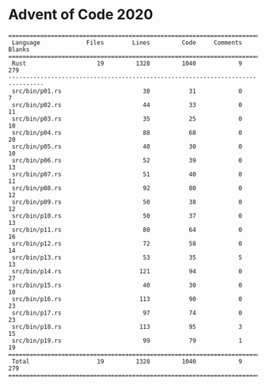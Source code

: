 # Advent of Code 2020

    ================================================================================
     Language             Files        Lines         Code     Comments       Blanks
    ================================================================================
     Rust                    19         1328         1040            9          279
    --------------------------------------------------------------------------------
     src/bin/p01.rs                       38           31            0            7
     src/bin/p02.rs                       44           33            0           11
     src/bin/p03.rs                       35           25            0           10
     src/bin/p04.rs                       88           68            0           20
     src/bin/p05.rs                       40           30            0           10
     src/bin/p06.rs                       52           39            0           13
     src/bin/p07.rs                       51           40            0           11
     src/bin/p08.rs                       92           80            0           12
     src/bin/p09.rs                       50           38            0           12
     src/bin/p10.rs                       50           37            0           13
     src/bin/p11.rs                       80           64            0           16
     src/bin/p12.rs                       72           58            0           14
     src/bin/p13.rs                       53           35            5           13
     src/bin/p14.rs                      121           94            0           27
     src/bin/p15.rs                       40           30            0           10
     src/bin/p16.rs                      113           90            0           23
     src/bin/p17.rs                       97           74            0           23
     src/bin/p18.rs                      113           95            3           15
     src/bin/p19.rs                       99           79            1           19
    ================================================================================
     Total                   19         1328         1040            9          279
    ================================================================================
